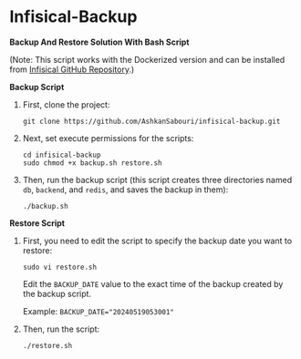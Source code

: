# **Infisical-Backup**

**Backup And Restore Solution With Bash Script**

(Note: This script works with the Dockerized version and can be installed from [Infisical GitHub Repository](https://github.com/Infisical/infisical/tree/main).)

**Backup Script**

1. First, clone the project:

   ```
   git clone https://github.com/AshkanSabouri/infisical-backup.git
   ```

2. Next, set execute permissions for the scripts:

   ```
   cd infisical-backup
   sudo chmod +x backup.sh restore.sh
   ```

3. Then, run the backup script (this script creates three directories named `db`, `backend`, and `redis`, and saves the backup in them):

   ```
   ./backup.sh
   ```

**Restore Script**

1. First, you need to edit the script to specify the backup date you want to restore:

   ```
   sudo vi restore.sh
   ```

   Edit the `BACKUP_DATE` value to the exact time of the backup created by the backup script.

   Example: `BACKUP_DATE="20240519053001"`

2. Then, run the script:

   ```
   ./restore.sh
   ```